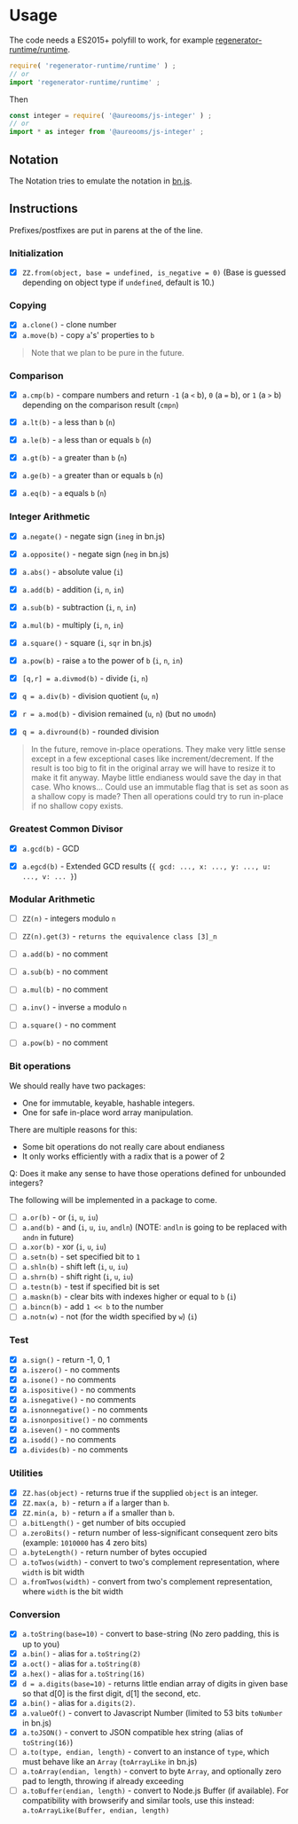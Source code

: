 # Usage

The code needs a ES2015+ polyfill to work, for example
[regenerator-runtime/runtime](https://babeljs.io/docs/usage/polyfill).
```js
require( 'regenerator-runtime/runtime' ) ;
// or
import 'regenerator-runtime/runtime' ;
```

Then
```js
const integer = require( '@aureooms/js-integer' ) ;
// or
import * as integer from '@aureooms/js-integer' ;
```

## Notation

The Notation tries to emulate the notation in [bn.js](https://github.com/indutny/bn.js).

## Instructions

Prefixes/postfixes are put in parens at the of the line.


### Initialization

* [x] `ZZ.from(object, base = undefined, is_negative = 0)` (Base is guessed depending on object type if `undefined`, default is 10.)

### Copying

* [x] `a.clone()` - clone number
* [x] `a.move(b)` - copy `a`'s' properties to `b`

> Note that we plan to be pure in the future.


### Comparison

* [x] `a.cmp(b)` - compare numbers and return `-1` (a `<` b), `0` (a `=` b), or `1` (a `>` b) depending on the comparison result (`cmpn`)
* [x] `a.lt(b)` - `a` less than `b` (`n`)
* [x] `a.le(b)` - `a` less than or equals `b` (`n`)
* [x] `a.gt(b)` - `a` greater than `b` (`n`)
* [x] `a.ge(b)` - `a` greater than or equals `b` (`n`)
* [x] `a.eq(b)` - `a` equals `b` (`n`)


### Integer Arithmetic

* [x] `a.negate()` - negate sign (`ineg` in bn.js)
* [x] `a.opposite()` - negate sign (`neg` in bn.js)
* [x] `a.abs()` - absolute value (`i`)

* [x] `a.add(b)` - addition (`i`, `n`, `in`)
* [x] `a.sub(b)` - subtraction (`i`, `n`, `in`)
* [x] `a.mul(b)` - multiply (`i`, `n`, `in`)
* [x] `a.square()` - square (`i`, `sqr` in bn.js)
* [x] `a.pow(b)` - raise `a` to the power of `b` (`i`, `n`, `in`)

* [x] `[q,r] = a.divmod(b)` - divide (`i`, `n`)
* [x] `q = a.div(b)` - division quotient (`u`, `n`)
* [x] `r = a.mod(b)` - division remained (`u`, `n`) (but no `umodn`)
* [x] `q = a.divround(b)` - rounded division

> In the future, remove in-place operations. They make very little sense except
> in a few exceptional cases like increment/decrement. If the result is too big
> to fit in the original array we will have to resize it to make it fit anyway.
> Maybe little endianess would save the day in that case. Who knows...
> Could use an immutable flag that is set as soon as a shallow copy is made?
> Then all operations could try to run in-place if no shallow copy exists.

### Greatest Common Divisor

* [x] `a.gcd(b)` - GCD
* [x] `a.egcd(b)` - Extended GCD results (`{ gcd: ..., x: ..., y: ..., u: ..., v: ... }`)


### Modular Arithmetic

* [ ] `ZZ(n)` - integers modulo `n`
* [ ] `ZZ(n).get(3)` - `returns the equivalence class [3]_n`
* [ ] `a.add(b)` - no comment
* [ ] `a.sub(b)` - no comment
* [ ] `a.mul(b)` - no comment
* [ ] `a.inv()` - inverse `a` modulo `n`
* [ ] `a.square()` - no comment
* [ ] `a.pow(b)` - no comment


### Bit operations

We should really have two packages:

  - One for immutable, keyable, hashable integers.
  - One for safe in-place word array manipulation.

There are multiple reasons for this:

  - Some bit operations do not really care about endianess
  - It only works efficiently with a radix that is a power of 2

Q: Does it make any sense to have those operations defined for unbounded
integers?

The following will be implemented in a package to come.

* [ ] `a.or(b)` - or (`i`, `u`, `iu`)
* [ ] `a.and(b)` - and (`i`, `u`, `iu`, `andln`) (NOTE: `andln` is going to be replaced with `andn` in future)
* [ ] `a.xor(b)` - xor (`i`, `u`, `iu`)
* [ ] `a.setn(b)` - set specified bit to `1`
* [ ] `a.shln(b)` - shift left (`i`, `u`, `iu`)
* [ ] `a.shrn(b)` - shift right (`i`, `u`, `iu`)
* [ ] `a.testn(b)` - test if specified bit is set
* [ ] `a.maskn(b)` - clear bits with indexes higher or equal to `b` (`i`)
* [ ] `a.bincn(b)` - add `1 << b` to the number
* [ ] `a.notn(w)` - not (for the width specified by `w`) (`i`)

### Test

* [x] `a.sign()` - return -1, 0, 1
* [x] `a.iszero()` - no comments
* [x] `a.isone()` - no comments
* [x] `a.ispositive()` - no comments
* [x] `a.isnegative()` - no comments
* [x] `a.isnonnegative()` - no comments
* [x] `a.isnonpositive()` - no comments
* [x] `a.iseven()` - no comments
* [x] `a.isodd()` - no comments
* [x] `a.divides(b)` - no comments

### Utilities

* [x] `ZZ.has(object)` - returns true if the supplied `object` is an integer.
* [x] `ZZ.max(a, b)` - return `a` if `a` larger than `b`.
* [x] `ZZ.min(a, b)` - return `a` if `a` smaller than `b`.
* [ ] `a.bitLength()` - get number of bits occupied
* [ ] `a.zeroBits()` - return number of less-significant consequent zero bits (example: `1010000` has 4 zero bits)
* [ ] `a.byteLength()` - return number of bytes occupied
* [ ] `a.toTwos(width)` - convert to two's complement representation, where `width` is bit width
* [ ] `a.fromTwos(width)` - convert from two's complement representation, where `width` is the bit width

### Conversion
* [x] `a.toString(base=10)` - convert to base-string (No zero padding, this is up to you)
* [x] `a.bin()` - alias for `a.toString(2)`
* [x] `a.oct()` - alias for `a.toString(8)`
* [x] `a.hex()` - alias for `a.toString(16)`
* [x] `d = a.digits(base=10)` - returns little endian array of digits in given base so that d[0] is the first digit, d[1] the second, etc.
* [x] `a.bin()` - alias for `a.digits(2)`.
* [x] `a.valueOf()` - convert to Javascript Number (limited to 53 bits `toNumber` in bn.js)
* [x] `a.toJSON()` - convert to JSON compatible hex string (alias of `toString(16)`)
* [ ] `a.to(type, endian, length)` - convert to an instance of `type`, which must behave like an `Array` (`toArrayLike` in bn.js)
* [ ] `a.toArray(endian, length)` - convert to byte `Array`, and optionally zero pad to length, throwing if already exceeding
* [ ] `a.toBuffer(endian, length)` - convert to Node.js Buffer (if available). For compatibility with browserify and similar tools, use this instead: `a.toArrayLike(Buffer, endian, length)`
